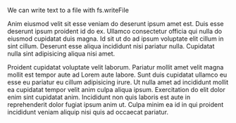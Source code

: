 We can write text to a file with fs.writeFile

Anim eiusmod velit sit esse veniam do deserunt ipsum amet est. Duis esse deserunt ipsum proident id do ex. Ullamco consectetur officia qui nulla do eiusmod cupidatat duis magna. Id sit ut do ad ipsum voluptate elit cillum in sint cillum. Deserunt esse aliqua incididunt nisi pariatur nulla. Cupidatat nulla sint adipisicing aliqua nisi amet.

Proident cupidatat voluptate velit laborum. Pariatur mollit amet velit magna mollit est tempor aute ad Lorem aute labore. Sunt duis cupidatat ullamco eu esse eu pariatur eu cillum adipisicing irure. Ut nulla amet ad incididunt mollit ea cupidatat tempor velit anim culpa aliqua ipsum. Exercitation do elit dolor enim sint cupidatat anim. Incididunt non quis laboris est aute in reprehenderit dolor fugiat ipsum anim ut. Culpa minim ea id in qui proident incididunt veniam aliquip nisi quis ad occaecat pariatur.
